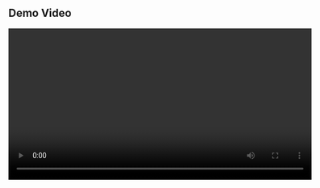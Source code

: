 ## Demo Video
<video width="600" controls>
[![Watch Demo](https://img.youtube.com/vi/VIDEO_ID/0.jpg)]([https://www.youtube.com/watch?v=VIDEO_ID)](https://youtu.be/Zgm7d92aWhk)
</video>
